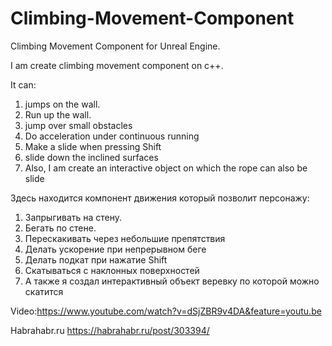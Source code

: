 # Climbing-Movement-Component
Climbing Movement Component  for Unreal Engine.

I am create climbing movement component on c++.

It can:

1. jumps on the wall.
2. Run up the wall.
3. jump over small obstacles
4. Do acceleration under continuous running
5. Make a slide when pressing Shift
6. slide down the inclined surfaces
7. Also, I am create an interactive object on which the rope can also be slide

Здесь находится компонент движения который позволит персонажу:

1. Запрыгивать на стену.
2. Бегать по стене.
3. Перескакивать через небольшие препятствия
4. Делать ускорение при непрерывном беге
5. Делать подкат при нажатие Shift
6. Скатываться с наклонных поверхностей
7. А также я создал интерактивный объект веревку по которой  можно скатится

Video:https://www.youtube.com/watch?v=dSjZBR9v4DA&feature=youtu.be

 Habrahabr.ru https://habrahabr.ru/post/303394/
